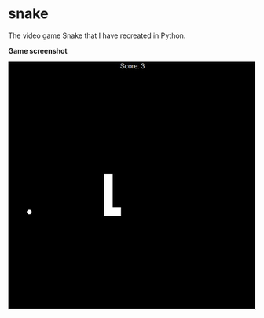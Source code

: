 # snake

The video game Snake that I have recreated in Python.

**Game screenshot**

![Game screenshot](./images/gameScreenShot.jpg)
